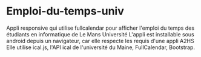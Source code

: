 # Emploi-du-temps-univ
Appli responsive qui utilise fullcalendar pour afficher l'emploi du temps des étudiants en informatique de Le Mans Université
L'appli est installable sous android depuis un navigateur, car elle respecte les requis d'une appli A2HS
Elle utilise ical.js, l'API ical de l'université du Maine, FullCalendar, Bootstrap.
